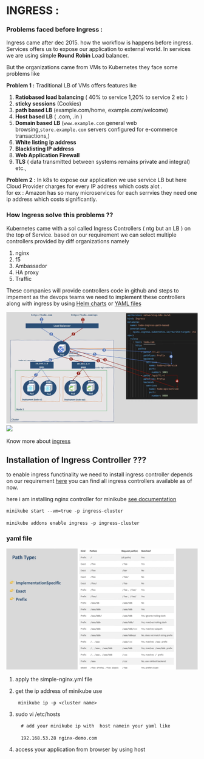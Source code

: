 # INGRESS :

### Problems faced before Ingress :

Ingress came after dec 2015. how the workflow is happens before ingress.  
Services offers us to expose our application to external world. In services we are using simple __Round Robin__ Load balancer.  

But the organizations came from VMs to Kubernetes they face some problems like   

__Problem 1 :__  Traditional LB of VMs offers features lke   
1) __Ratiobased load balancing__  ( 40% to service 1,20% to service 2 etc )
2) __sticky sessions__  (Cookies)
3) __path based LB__  (example.com/home, example.com/welcome)  
4) __Host based LB__  ( .com, .in )
5) __Domain based LB__  (`www.example.com` general web browsing,`store.example.com`  servers configured for e-commerce transactions,) 
6) __White listing ip address__
7) __Blacklisting IP address__  
8) __Web Application Firewall__  
9) __TLS__  ( data transmitted between systems remains private and integral)  etc., 

 
 __Problem 2 :__ In k8s to expose our application we use  service LB  but here Cloud Provider charges for every IP address which costs alot .  
 for ex : Amazon has so many microservices for each serrvies they need one ip address which costs significantly.

### How Ingress solve this problems ??
Kubernetes came with a sol called Ingress Controllers ( ntg but an LB ) on the top of Service. based on our requirement we can select multiple controllers provided by diff organizations namely

1) nginx  
2) f5  
3) Ambassador 
4) HA proxy
5) Traffic  

These companies will provide controllers code in github and steps to impement as the devops teams we need to implement these controllers along with ingress by using [Helm charts](/1_Intro_Architecture_Installation/5-HelmCharts.md) or [YAML files](/1_Intro_Architecture_Installation/4-YAML-files.md)   


![](/images/ingress.png)
![](https://miro.medium.com/v2/resize:fit:2000/1*AgWCYOe3yMevVfzT_1EHog.png)  


Know more about [ingress](https://kubernetes.io/docs/concepts/services-networking/ingress/)



## Installation of Ingress Controller ???
to enable ingress functinality we need to install ingress controller depends on our requirement [here](https://kubernetes.io/docs/concepts/services-networking/ingress-controllers/) you can find all ingress controllers available as of now. 

here i am installing nginx controller for minikube [see documentation](https://kubernetes.io/docs/tasks/access-application-cluster/ingress-minikube/)  
  
    minikube start --vm=true -p ingress-cluster

    minikube addons enable ingress -p ingress-cluster

    




### yaml file

![](/images/ingress-pathtype.png) 

1) apply the simple-nginx.yml file
2) get the ip address of minikube use 

        minikube ip -p <cluster name>

3) sudo vi /etc/hosts

         # add your minikube ip with  host namein your yaml like 

         192.168.53.28 nginx-demo.com

4) access your application from browser by using host

